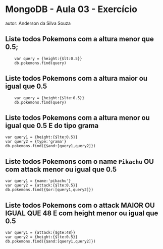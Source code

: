 # MongoDB - Aula 03 - Exercício
autor: Anderson da Silva Souza

## Liste todos Pokemons com a altura **menor que** 0.5;

		var query = {height:{$lt:0.5}}
		db.pokemons.find(query)


## Liste todos Pokemons com a altura **maior ou igual que** 0.5

		var query = {height:{$lte:0.5}}
	    db.pokemons.find(query)


## Liste todos Pokemons com a altura **menor ou igual que** 0.5 **E** do tipo grama

	var query1 = {height:{$lte:0.5}}
	var query2 = {type:'grama'}
	db.pokemons.find({$and:[query1,query2]})


## Liste todos Pokemons com o name `Pikachu` **OU** com attack **menor ou igual que** 0.5

	var query1 = {name:'pikachu'}
	var query2 = {attack:{$lte:0.5}}
	db.pokemons.find({$or:[query1,query2]}) 


## Liste todos Pokemons com o attack **MAIOR OU IGUAL QUE** 48 **E** com  height **menor ou igual que** 0.5
	var query1 = {attack:{$gte:48}}
	var query2 = {height:{$lte:0.5}}
	db.pokemons.find({$and:[query1,query2]})



